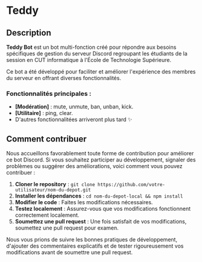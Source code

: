 # Teddy

## Description

**Teddy Bot** est un bot multi-fonction créé pour répondre aux besoins spécifiques de gestion du serveur Discord regroupant les étudiants de la session en CUT informatique à l'École de Technologie Supérieure. 

Ce bot a été développé pour faciliter et améliorer l'expérience des membres du serveur en offrant diverses fonctionnalités.

### Fonctionnalités principales :

- **[Modération]** : mute, unmute, ban, unban, kick.
- **[Utilitaire]** : ping, clear.
- D'autres fonctionnalitées arriveront plus tard ✨

## Comment contribuer

Nous accueillons favorablement toute forme de contribution pour améliorer ce bot Discord. Si vous souhaitez participer au développement, signaler des problèmes ou suggérer des améliorations, voici comment vous pouvez contribuer :

1. **Cloner le repository** : `git clone https://github.com/votre-utilisateur/nom-du-depot.git`
2. **Installer les dépendances** : `cd nom-du-depot-local && npm install`
3. **Modifier le code** : Faites les modifications nécessaires.
4. **Testez localement** : Assurez-vous que vos modifications fonctionnent correctement localement.
5. **Soumettez une pull request** : Une fois satisfait de vos modifications, soumettez une pull request pour examen.

Nous vous prions de suivre les bonnes pratiques de développement, d'ajouter des commentaires explicatifs et de tester rigoureusement vos modifications avant de soumettre une pull request.
